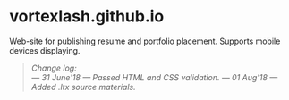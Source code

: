 # vortexlash.github.io
Web-site for publishing resume and portfolio placement. Supports mobile devices displaying.

> _Change log:_<br/>
_— 31 June'18 — Passed HTML and CSS validation._
_— 01 Aug'18 — Added .ltx source materials._
